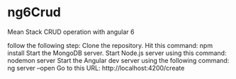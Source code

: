 # ng6Crud
Mean Stack CRUD operation with angular 6

follow the following step:
Clone the repository.
Hit this command: npm install
Start the MongoDB server.
Start Node.js server using this command: nodemon server
Start the Angular dev server using the following command: ng server –open
Go to this URL: http://localhost:4200/create

